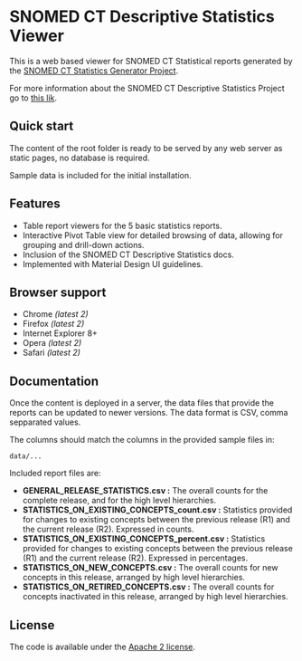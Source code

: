 # SNOMED CT Descriptive Statistics Viewer

This is a web based viewer for SNOMED CT Statistical reports generated by 
the [SNOMED CT Statistics Generator Project](https://github.com/termMed/sct-descriptive-statistics-generator).

For more information about the SNOMED CT Descriptive Statistics Project go to [this lik](http://www.ihtsdo.org).

## Quick start

The content of the root folder is ready to be served by any web server as static pages, no database is required.

Sample data is included for the initial installation.


## Features

* Table report viewers for the 5 basic statistics reports.
* Interactive Pivot Table view for detailed browsing of data, allowing for grouping and drill-down actions.
* Inclusion of the SNOMED CT Descriptive Statistics docs.
* Implemented with Material Design UI guidelines.


## Browser support

* Chrome *(latest 2)*
* Firefox *(latest 2)*
* Internet Explorer 8+
* Opera *(latest 2)*
* Safari *(latest 2)*


## Documentation

Once the content is deployed in a server, the data files that provide the 
reports can be updated to newer versions. The data format is CSV, comma sepparated values.

The columns should match the columns in the provided sample files in:

`data/...`

Included report files are:

* **GENERAL_RELEASE_STATISTICS.csv :** The overall counts for the complete release, and for the high level hierarchies.
* **STATISTICS_ON_EXISTING_CONCEPTS_count.csv :** Statistics provided for changes to existing concepts between the previous release (R1) and the current release (R2). Expressed in counts.
* **STATISTICS_ON_EXISTING_CONCEPTS_percent.csv :** Statistics provided for changes to existing concepts between the previous release (R1) and the current release (R2). Expressed in percentages.
* **STATISTICS_ON_NEW_CONCEPTS.csv :** The overall counts for new concepts in this release, arranged by high level hierarchies.
* **STATISTICS_ON_RETIRED_CONCEPTS.csv :** The overall counts for concepts inactivated in this release, arranged by high level hierarchies.

## License

The code is available under the [Apache 2 license](LICENSE).
